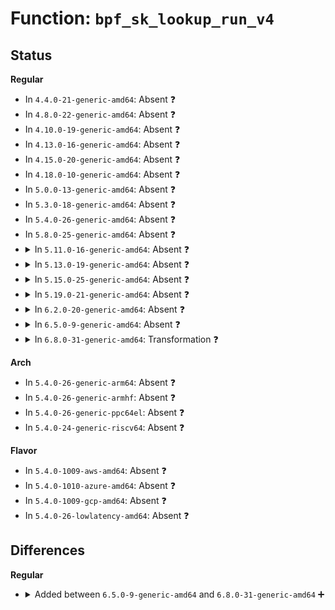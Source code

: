 # Function: <code>bpf_sk_lookup_run_v4</code>

## Status
<b>Regular</b>
<ul>
<li>
In <code>4.4.0-21-generic-amd64</code>: Absent ❓
</li>
<li>
In <code>4.8.0-22-generic-amd64</code>: Absent ❓
</li>
<li>
In <code>4.10.0-19-generic-amd64</code>: Absent ❓
</li>
<li>
In <code>4.13.0-16-generic-amd64</code>: Absent ❓
</li>
<li>
In <code>4.15.0-20-generic-amd64</code>: Absent ❓
</li>
<li>
In <code>4.18.0-10-generic-amd64</code>: Absent ❓
</li>
<li>
In <code>5.0.0-13-generic-amd64</code>: Absent ❓
</li>
<li>
In <code>5.3.0-18-generic-amd64</code>: Absent ❓
</li>
<li>
In <code>5.4.0-26-generic-amd64</code>: Absent ❓
</li>
<li>
In <code>5.8.0-25-generic-amd64</code>: Absent ❓
</li>
<li>
<details>
<summary>In <code>5.11.0-16-generic-amd64</code>: Absent ❓</summary>

```json
{
  "name": "bpf_sk_lookup_run_v4",
  "collision_type": "Static Duplication",
  "inline_type": "Selective",
  "funcs": [
    {
      "addr": 18446744071590040192,
      "name": "bpf_sk_lookup_run_v4",
      "external": false,
      "loc": "include/linux/filter.h:1369",
      "file": "net/ipv4/inet_hashtables.c",
      "inline": "declared, inlined",
      "caller_inline": [],
      "caller_func": [
        "net/ipv4/inet_hashtables.c:__inet_lookup_listener"
      ]
    },
    {
      "addr": 18446744071590242864,
      "name": "bpf_sk_lookup_run_v4",
      "external": false,
      "loc": "include/linux/filter.h:1369",
      "file": "net/ipv4/udp.c",
      "inline": "declared, inlined",
      "caller_inline": [],
      "caller_func": [
        "net/ipv4/udp.c:__udp4_lib_lookup"
      ]
    }
  ],
  "symbols": [
    {
      "addr": 18446744071590040192,
      "name": "bpf_sk_lookup_run_v4.constprop.0",
      "section": ".text",
      "bind": "STB_LOCAL",
      "size": 427
    },
    {
      "addr": 18446744071590242864,
      "name": "bpf_sk_lookup_run_v4.constprop.0",
      "section": ".text",
      "bind": "STB_LOCAL",
      "size": 427
    }
  ]
}
```
</details>
</li>
<li>
<details>
<summary>In <code>5.13.0-19-generic-amd64</code>: Absent ❓</summary>

```json
{
  "name": "bpf_sk_lookup_run_v4",
  "collision_type": "Static Duplication",
  "inline_type": "Selective",
  "funcs": [
    {
      "addr": 18446744071589954400,
      "name": "bpf_sk_lookup_run_v4",
      "external": false,
      "loc": "include/linux/filter.h:1408",
      "file": "net/ipv4/inet_hashtables.c",
      "inline": "declared, inlined",
      "caller_inline": [],
      "caller_func": [
        "net/ipv4/inet_hashtables.c:__inet_lookup_listener"
      ]
    },
    {
      "addr": 18446744071590156832,
      "name": "bpf_sk_lookup_run_v4",
      "external": false,
      "loc": "include/linux/filter.h:1408",
      "file": "net/ipv4/udp.c",
      "inline": "declared, inlined",
      "caller_inline": [],
      "caller_func": [
        "net/ipv4/udp.c:__udp4_lib_lookup"
      ]
    }
  ],
  "symbols": [
    {
      "addr": 18446744071589954400,
      "name": "bpf_sk_lookup_run_v4.constprop.0",
      "section": ".text",
      "bind": "STB_LOCAL",
      "size": 417
    },
    {
      "addr": 18446744071590156832,
      "name": "bpf_sk_lookup_run_v4.constprop.0",
      "section": ".text",
      "bind": "STB_LOCAL",
      "size": 417
    }
  ]
}
```
</details>
</li>
<li>
<details>
<summary>In <code>5.15.0-25-generic-amd64</code>: Absent ❓</summary>

```json
{
  "name": "bpf_sk_lookup_run_v4",
  "collision_type": "Static Duplication",
  "inline_type": "Selective",
  "funcs": [
    {
      "addr": 0,
      "name": "bpf_sk_lookup_run_v4",
      "external": false,
      "loc": "include/linux/filter.h:1432",
      "file": "net/ipv4/inet_hashtables.c",
      "inline": "declared, inlined",
      "caller_inline": [],
      "caller_func": [
        "net/ipv4/inet_hashtables.c:__inet_lookup_listener"
      ]
    },
    {
      "addr": 0,
      "name": "bpf_sk_lookup_run_v4",
      "external": false,
      "loc": "include/linux/filter.h:1432",
      "file": "net/ipv4/udp.c",
      "inline": "declared, inlined",
      "caller_inline": [],
      "caller_func": [
        "net/ipv4/udp.c:__udp4_lib_lookup"
      ]
    }
  ],
  "symbols": [
    {
      "addr": 18446744071590721568,
      "name": "bpf_sk_lookup_run_v4.constprop.0",
      "section": ".text",
      "bind": "STB_LOCAL",
      "size": 441
    },
    {
      "addr": 18446744071592714732,
      "name": "bpf_sk_lookup_run_v4.constprop.0.cold",
      "section": ".text",
      "bind": "STB_LOCAL",
      "size": 42
    },
    {
      "addr": 18446744071590937248,
      "name": "bpf_sk_lookup_run_v4.constprop.0",
      "section": ".text",
      "bind": "STB_LOCAL",
      "size": 441
    },
    {
      "addr": 18446744071592722315,
      "name": "bpf_sk_lookup_run_v4.constprop.0.cold",
      "section": ".text",
      "bind": "STB_LOCAL",
      "size": 42
    }
  ]
}
```
</details>
</li>
<li>
<details>
<summary>In <code>5.19.0-21-generic-amd64</code>: Absent ❓</summary>

```json
{
  "name": "bpf_sk_lookup_run_v4",
  "collision_type": "Static Duplication",
  "inline_type": "Selective",
  "funcs": [
    {
      "addr": 0,
      "name": "bpf_sk_lookup_run_v4",
      "external": false,
      "loc": "include/linux/filter.h:1455",
      "file": "net/ipv4/inet_hashtables.c",
      "inline": "declared, inlined",
      "caller_inline": [],
      "caller_func": [
        "net/ipv4/inet_hashtables.c:__inet_lookup_listener"
      ]
    },
    {
      "addr": 0,
      "name": "bpf_sk_lookup_run_v4",
      "external": false,
      "loc": "include/linux/filter.h:1455",
      "file": "net/ipv4/udp.c",
      "inline": "declared, inlined",
      "caller_inline": [],
      "caller_func": [
        "net/ipv4/udp.c:__udp4_lib_lookup"
      ]
    }
  ],
  "symbols": [
    {
      "addr": 18446744071592350528,
      "name": "bpf_sk_lookup_run_v4.constprop.0",
      "section": ".text",
      "bind": "STB_LOCAL",
      "size": 494
    },
    {
      "addr": 18446744071594600811,
      "name": "bpf_sk_lookup_run_v4.constprop.0.cold",
      "section": ".text",
      "bind": "STB_LOCAL",
      "size": 48
    },
    {
      "addr": 18446744071592580128,
      "name": "bpf_sk_lookup_run_v4.constprop.0",
      "section": ".text",
      "bind": "STB_LOCAL",
      "size": 494
    },
    {
      "addr": 18446744071594608578,
      "name": "bpf_sk_lookup_run_v4.constprop.0.cold",
      "section": ".text",
      "bind": "STB_LOCAL",
      "size": 48
    }
  ]
}
```
</details>
</li>
<li>
<details>
<summary>In <code>6.2.0-20-generic-amd64</code>: Absent ❓</summary>

```json
{
  "name": "bpf_sk_lookup_run_v4",
  "collision_type": "Static Duplication",
  "inline_type": "Selective",
  "funcs": [
    {
      "addr": 0,
      "name": "bpf_sk_lookup_run_v4",
      "external": false,
      "loc": "include/linux/filter.h:1430",
      "file": "net/ipv4/inet_hashtables.c",
      "inline": "declared, inlined",
      "caller_inline": [],
      "caller_func": [
        "net/ipv4/inet_hashtables.c:__inet_lookup_listener"
      ]
    },
    {
      "addr": 0,
      "name": "bpf_sk_lookup_run_v4",
      "external": false,
      "loc": "include/linux/filter.h:1430",
      "file": "net/ipv4/udp.c",
      "inline": "declared, inlined",
      "caller_inline": [],
      "caller_func": [
        "net/ipv4/udp.c:__udp4_lib_lookup"
      ]
    }
  ],
  "symbols": [
    {
      "addr": 18446744071594189616,
      "name": "bpf_sk_lookup_run_v4.constprop.0",
      "section": ".text",
      "bind": "STB_LOCAL",
      "size": 494
    },
    {
      "addr": 18446744071596336418,
      "name": "bpf_sk_lookup_run_v4.constprop.0.cold",
      "section": ".text",
      "bind": "STB_LOCAL",
      "size": 48
    },
    {
      "addr": 18446744071594442144,
      "name": "bpf_sk_lookup_run_v4.constprop.0",
      "section": ".text",
      "bind": "STB_LOCAL",
      "size": 494
    },
    {
      "addr": 18446744071596343886,
      "name": "bpf_sk_lookup_run_v4.constprop.0.cold",
      "section": ".text",
      "bind": "STB_LOCAL",
      "size": 48
    }
  ]
}
```
</details>
</li>
<li>
<details>
<summary>In <code>6.5.0-9-generic-amd64</code>: Absent ❓</summary>

```json
{
  "name": "bpf_sk_lookup_run_v4",
  "collision_type": "Static Duplication",
  "inline_type": "Selective",
  "funcs": [
    {
      "addr": 0,
      "name": "bpf_sk_lookup_run_v4",
      "external": false,
      "loc": "include/linux/filter.h:1430",
      "file": "net/ipv4/inet_hashtables.c",
      "inline": "declared, inlined",
      "caller_inline": [],
      "caller_func": [
        "net/ipv4/inet_hashtables.c:__inet_lookup_listener"
      ]
    },
    {
      "addr": 0,
      "name": "bpf_sk_lookup_run_v4",
      "external": false,
      "loc": "include/linux/filter.h:1430",
      "file": "net/ipv4/udp.c",
      "inline": "declared, inlined",
      "caller_inline": [],
      "caller_func": [
        "net/ipv4/udp.c:__udp4_lib_lookup"
      ]
    }
  ],
  "symbols": [
    {
      "addr": 18446744071594576720,
      "name": "bpf_sk_lookup_run_v4.constprop.0",
      "section": ".text",
      "bind": "STB_LOCAL",
      "size": 493
    },
    {
      "addr": 18446744071596866099,
      "name": "bpf_sk_lookup_run_v4.constprop.0.cold",
      "section": ".text",
      "bind": "STB_LOCAL",
      "size": 48
    },
    {
      "addr": 18446744071594832352,
      "name": "bpf_sk_lookup_run_v4.constprop.0",
      "section": ".text",
      "bind": "STB_LOCAL",
      "size": 493
    },
    {
      "addr": 18446744071596872922,
      "name": "bpf_sk_lookup_run_v4.constprop.0.cold",
      "section": ".text",
      "bind": "STB_LOCAL",
      "size": 48
    }
  ]
}
```
</details>
</li>
<li>
<details>
<summary>In <code>6.8.0-31-generic-amd64</code>: Transformation ❓</summary>

```c
bool bpf_sk_lookup_run_v4(struct net * net, int protocol, const __be32 saddr, const __be16 sport, const __be32 daddr, const u16 dport, const int ifindex, struct sock * * psk)
```

```json
{
  "name": "bpf_sk_lookup_run_v4",
  "collision_type": "Unique Static",
  "inline_type": "No",
  "funcs": [
    {
      "addr": 0,
      "name": "bpf_sk_lookup_run_v4",
      "external": false,
      "loc": "include/linux/filter.h:1467",
      "file": "net/ipv4/inet_hashtables.c",
      "inline": "seen, unknown",
      "caller_inline": [],
      "caller_func": [
        "net/ipv4/inet_hashtables.c:inet_lookup_run_sk_lookup"
      ]
    }
  ],
  "symbols": [
    {
      "addr": 18446744071595379984,
      "name": "bpf_sk_lookup_run_v4",
      "section": ".text",
      "bind": "STB_LOCAL",
      "size": 502
    },
    {
      "addr": 18446744071597791153,
      "name": "bpf_sk_lookup_run_v4.cold",
      "section": ".text",
      "bind": "STB_LOCAL",
      "size": 48
    }
  ]
}
```
</details>
</li>
</ul>
<b>Arch</b>
<ul>
<li>
In <code>5.4.0-26-generic-arm64</code>: Absent ❓
</li>
<li>
In <code>5.4.0-26-generic-armhf</code>: Absent ❓
</li>
<li>
In <code>5.4.0-26-generic-ppc64el</code>: Absent ❓
</li>
<li>
In <code>5.4.0-24-generic-riscv64</code>: Absent ❓
</li>
</ul>
<b>Flavor</b>
<ul>
<li>
In <code>5.4.0-1009-aws-amd64</code>: Absent ❓
</li>
<li>
In <code>5.4.0-1010-azure-amd64</code>: Absent ❓
</li>
<li>
In <code>5.4.0-1009-gcp-amd64</code>: Absent ❓
</li>
<li>
In <code>5.4.0-26-lowlatency-amd64</code>: Absent ❓
</li>
</ul>

## Differences
<b>Regular</b>
<ul>
<li>
<details>
<summary>Added between <code>6.5.0-9-generic-amd64</code> and <code>6.8.0-31-generic-amd64</code> ➕</summary>

```c
bool bpf_sk_lookup_run_v4(struct net * net, int protocol, const __be32 saddr, const __be16 sport, const __be32 daddr, const u16 dport, const int ifindex, struct sock * * psk)
```
</details>
</li>
</ul>
